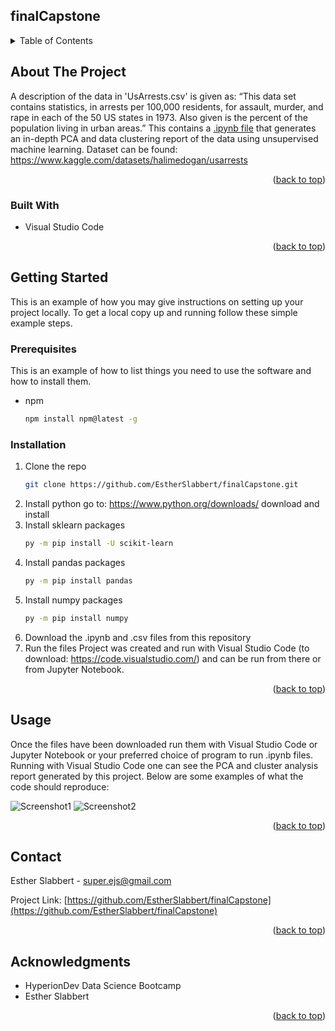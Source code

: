 ## finalCapstone

<!-- TABLE OF CONTENTS -->
<details>
  <summary>Table of Contents</summary>
  <ol>
    <li>
      <a href="#about-the-project">About The Project</a>
      <ul>
        <li><a href="#built-with">Built With</a></li>
      </ul>
    </li>
    <li>
      <a href="#getting-started">Getting Started</a>
      <ul>
        <li><a href="#prerequisites">Prerequisites</a></li>
        <li><a href="#installation">Installation</a></li>
      </ul>
    </li>
    <li><a href="#usage">Usage</a></li>
    <li><a href="#contact">Contact</a></li>
    <li><a href="#acknowledgments">Acknowledgments</a></li>
  </ol>
</details>

<!-- ABOUT THE PROJECT -->
## About The Project

A description of the data in 'UsArrests.csv' is given as: “This data set contains statistics, in arrests per 100,000 residents, for assault, murder, and rape in each of the 50 US states in 1973. Also given is the percent of the population living in urban areas.”
This contains a [.ipynb file](https://github.com/EstherSlabbert/finalCapstone/blob/main/Unsupervised_Machine_Learning_report_UsArrests.ipynb) that generates an in-depth PCA and data clustering report of the data using unsupervised machine learning.
Dataset can be found: https://www.kaggle.com/datasets/halimedogan/usarrests

<p align="right">(<a href="#readme-top">back to top</a>)</p>

### Built With

* Visual Studio Code

<p align="right">(<a href="#readme-top">back to top</a>)</p>

<!-- GETTING STARTED -->
## Getting Started

This is an example of how you may give instructions on setting up your project locally.
To get a local copy up and running follow these simple example steps.

### Prerequisites

This is an example of how to list things you need to use the software and how to install them.
* npm
  ```sh
  npm install npm@latest -g
  ```

### Installation

1. Clone the repo
   ```sh
   git clone https://github.com/EstherSlabbert/finalCapstone.git
   ```
2. Install python
   go to: https://www.python.org/downloads/
   download and install
3. Install sklearn packages
   ```sh
   py -m pip install -U scikit-learn
   ```
4. Install pandas packages
   ```sh
   py -m pip install pandas
   ```
5. Install numpy packages
   ```sh
   py -m pip install numpy
   ```
6. Download the .ipynb and .csv files from this repository
7. Run the files
Project was created and run with Visual Studio Code (to download: https://code.visualstudio.com/) and can be run from there or from Jupyter Notebook.


<p align="right">(<a href="#readme-top">back to top</a>)</p>



<!-- USAGE EXAMPLES -->
## Usage

Once the files have been downloaded run them with Visual Studio Code or Jupyter Notebook or your preferred choice of program to run .ipynb files.
Running with Visual Studio Code one can see the PCA and cluster analysis report generated by this project.
Below are some examples of what the code should reproduce:


![Screenshot1](https://github.com/EstherSlabbert/finalCapstone/blob/main/Picture1.jpg?raw=true)
![Screenshot2](https://github.com/EstherSlabbert/finalCapstone/blob/main/Picture2.jpg?raw=true)

<p align="right">(<a href="#readme-top">back to top</a>)</p>



<!-- CONTACT -->
## Contact

Esther Slabbert - super.ejs@gmail.com

Project Link: [https://github.com/EstherSlabbert/finalCapstone](https://github.com/EstherSlabbert/finalCapstone)

<p align="right">(<a href="#readme-top">back to top</a>)</p>



<!-- ACKNOWLEDGMENTS -->
## Acknowledgments

* HyperionDev Data Science Bootcamp
* Esther Slabbert

<p align="right">(<a href="#readme-top">back to top</a>)</p>
